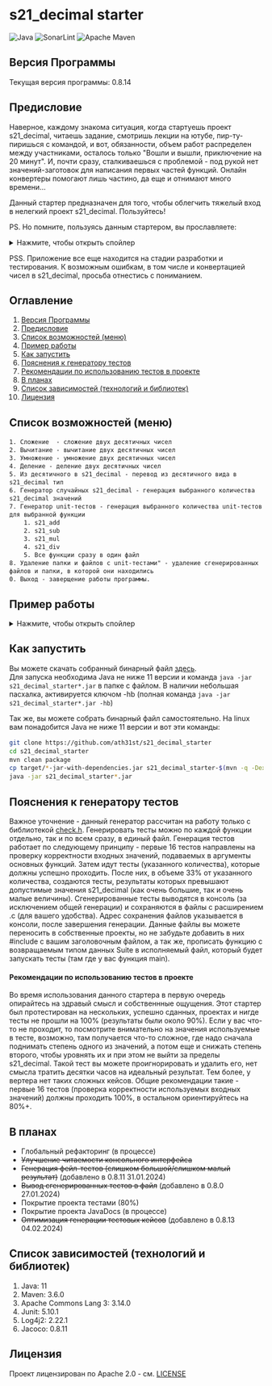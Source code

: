 # s21_decimal starter

![Java](https://img.shields.io/badge/Java-ED8B00?style=for-the-badge&logo=openjdk&logoColor=white)
![SonarLint](https://img.shields.io/badge/SonarLint-CB2029?style=for-the-badge&logo=sonarlint&logoColor=white)
![Apache Maven](https://img.shields.io/badge/Apache%20Maven-C71A36?style=for-the-badge&logo=Apache%20Maven&logoColor=white)

## Версия Программы

Текущая версия программы: 0.8.14

## Предисловие

Наверное, каждому знакома ситуация, когда стартуешь проект s21_decimal, читаешь задание, смотришь
лекции на ютубе, пир-ту-пиришься с командой, и вот, обязанности, объем работ распределен между
участниками, осталось только "Вошли и вышли, приключение на 20 минут". И, почти сразу, сталкиваешься
с проблемой - под рукой нет значений-заготовок для написания первых частей функций. Онлайн
конвертеры помогают лишь частино, да еще и отнимают много времени...

Данный стартер предназначен для того, чтобы облегчить тяжелый вход в нелегкий проект s21_decimal.
Пользуйтесь!

PS. Но помните, пользуясь данным стартером, вы прославляете:
<details>
  <summary>Нажмите, чтобы открыть спойлер</summary>

![image info](images/hb.png)
</details>

PSS. Приложение все еще находится на стадии разработки и тестирования. К возможным ошибкам, в том
числе и конвертацией чисел в s21_decimal, просьба отнестись с пониманием.

## Оглавление

1. [Версия Программы](#версия-программы)
2. [Предисловие](#предисловие)
3. [Список возможностей (меню)](#список-возможностей-меню)
4. [Пример работы](#пример-работы)
5. [Как запустить](#как-запустить)
6. [Пояснения к генератору тестов](#пояснения-к-генератору-тестов)
7. [Рекомендации по использованию тестов в проекте](#рекомендации-по-использованию-тестов-в-проекте)
8. [В планах](#в-планах)
9. [Список зависимостей (технологий и библиотек)](#список-зависимостей-технологий-и-библиотек)
10. [Лицензия](#лицензия)

## Список возможностей (меню)

    1. Сложение  - сложение двух десятичных чисел
    2. Вычитание - вычитание двух десятичных чисел
    3. Умножение - умножение двух десятичных чисел
    4. Деление - деление двух десятичных чисел
    5. Из десятичного в s21_decimal - перевод из десятичного вида в s21_decimal тип
    6. Генератор случайных s21_decimal - генерация выбранного количества s21_decimal значений
    7. Генератор unit-тестов - генерация выбранного количества unit-тестов для выбранной функции
        1. s21_add
        2. s21_sub
        3. s21_mul
        4. s21_div
        5. Все функции сразу в один файл
    8. Удаление папки и файлов с unit-тестами" - удаление сгенерированных файлов и папки, в которой они находились
    0. Выход - заверщение работы программы.

## Пример работы

<details>
  <summary>Нажмите, чтобы открыть спойлер</summary>

![image info](images/example.gif)
</details>

## Как запустить

Вы можете скачать собранный бинарный
файл [здесь](https://github.com/ath31st/s21_decimal_starter/releases).</br>
Для запуска необходима Java не ниже 11 версии и команда ```java -jar s21_decimal_starter*.jar``` в
папке с файлом. В наличии небольшая пасхалка, активируется ключом -hb (полная
команда ```java -jar s21_decimal_starter*.jar -hb```)

Так же, вы можете собрать бинарный файл самостоятельно.
На linux вам понадобится Java не ниже 11 версии и вот эти команды:

```bash
git clone https://github.com/ath31st/s21_decimal_starter
cd s21_decimal_starter
mvn clean package
cp target/*-jar-with-dependencies.jar s21_decimal_starter-$(mvn -q -Dexec.executable=echo -Dexec.args='${project.version}' --non-recursive exec:exec).jar
java -jar s21_decimal_starter*.jar
```

## Пояснения к генератору тестов

Важное уточнение - данный генератор рассчитан на работу только с
библиотекой [check.h](https://github.com/libcheck/check).
Генерировать тесты можно по каждой функции отдельно, так и по всем сразу, в единый файл. Генерация
тестов работает по следующему принципу - первые 16 тестов направлены на проверку
корректности входных значений, подаваемых в аргументы основных функций. Затем идут тесты (указанного
количества), которые должны успешно проходить. После них, в объеме 33% от указанного количества,
создаются тесты, результаты которых превышают допустимые значения s21_decimal (как очень большие,
так и очень малые величины). Сгенерированные тесты выводятся в консоль (за исключением общей
генерации) и сохраняются в файлы с расширением .c (для вашего удобства). Адрес сохранения файлов
указывается в консоли, после завершения генерации. Данные файлы вы можете переносить в собственные
проекты, но не забудьте добавить в них #include с вашим заголовочным файлом, а так же, прописать
функцию с возвращаемым типом данных Suite в исполняемый файл, который будет запускать тесты (там где
у вас функция main).

#### Рекомендации по использованию тестов в проекте

Во время использования данного стартера в первую очередь опирайтесь на здравый смысл и собственнные
ощущения. Этот стартер был протестирован на нескольких, успешно сданных, проектах и нигде тесты не
прошли на 100% (результаты были около 90%). Если у вас что-то не проходит, то посмотрите внимательно
на значения используемые в тесте, возможно, там получается что-то сложное, где надо сначала
поднимать степень одного из значений, а потом еще и снижать степень второго, чтобы уровнять их и при
этом не выйти за пределы s21_decimal. Такой тест вы можете проигнорировать и удалить его, нет смысла
тратить десятки часов на идеальный результат. Тем более, у вертера нет таких сложных кейсов.
Общие рекомендации такие - первые 16 тестов (проверка корректности используемых входных значений)
должны проходить 100%, в остальном ориентируйтесь на 80%+.

## В планах

- Глобальный рефакторинг (в процессе)
- ~~Улучшение читаемости консольного интерфейса~~
- ~~Генерация фейл-тестов (слишком большой/слишком малый результат)~~ (добавлено в 0.8.11
  31.01.2024)
- ~~Вывод сгенерированных тестов в файл~~ (добавлено в 0.8.0 27.01.2024)
- Покрытие проекта тестами (80%)
- Покрытие проекта JavaDocs (в процессе)
- ~~Оптимизация генерации тестовых кейсов~~ (добавлено в 0.8.13 04.02.2024)

## Список зависимостей (технологий и библиотек)

1. Java: 11
2. Maven: 3.6.0
3. Apache Commons Lang 3: 3.14.0
4. Junit: 5.10.1
5. Log4j2: 2.22.1
6. Jacoco: 0.8.11

## Лицензия

Проект лицензирован по Apache 2.0 - см. [LICENSE](https://www.apache.org/licenses/LICENSE-2.0)